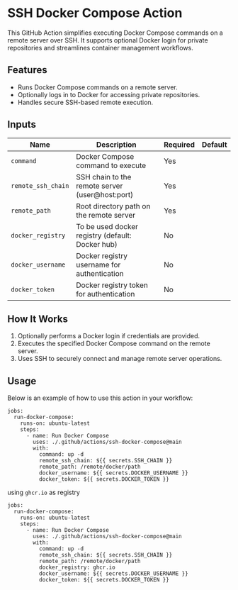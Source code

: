 # SSH Docker Compose Action

This GitHub Action simplifies executing Docker Compose commands on a remote server over SSH. It supports optional Docker login for private repositories and streamlines container management workflows.

## Features

- Runs Docker Compose commands on a remote server.
- Optionally logs in to Docker for accessing private repositories.
- Handles secure SSH-based remote execution.

## Inputs

| Name               | Description                                      | Required | Default |
|--------------------|--------------------------------------------------|----------|---------|
| `command`          | Docker Compose command to execute                | Yes      |         |
| `remote_ssh_chain` | SSH chain to the remote server (user@host:port)  | Yes      |         |
| `remote_path`      | Root directory path on the remote server         | Yes      |         |
| `docker_registry`  | To be used docker registry (default: Docker hub) | No       |         |
| `docker_username`  | Docker registry username for authentication      | No       |         |
| `docker_token`     | Docker registry token for authentication         | No       |         |

## How It Works

1. Optionally performs a Docker login if credentials are provided.
2. Executes the specified Docker Compose command on the remote server.
3. Uses SSH to securely connect and manage remote server operations.

## Usage

Below is an example of how to use this action in your workflow:

```
jobs:
  run-docker-compose:
    runs-on: ubuntu-latest
    steps:
      - name: Run Docker Compose
        uses: ./.github/actions/ssh-docker-compose@main
        with:
          command: up -d
          remote_ssh_chain: ${{ secrets.SSH_CHAIN }}
          remote_path: /remote/docker/path
          docker_username: ${{ secrets.DOCKER_USERNAME }}
          docker_token: ${{ secrets.DOCKER_TOKEN }}
```
using `ghcr.io` as registry
```
jobs:
  run-docker-compose:
    runs-on: ubuntu-latest
    steps:
      - name: Run Docker Compose
        uses: ./.github/actions/ssh-docker-compose@main
        with:
          command: up -d
          remote_ssh_chain: ${{ secrets.SSH_CHAIN }}
          remote_path: /remote/docker/path
          docker_registry: ghcr.io          
          docker_username: ${{ secrets.DOCKER_USERNAME }}
          docker_token: ${{ secrets.DOCKER_TOKEN }}
```
